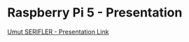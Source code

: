 # Raspberry Pi 5 - Presentation

[Umut SERIFLER - Presentation Link](https://github.com/UmutSERIFLER/raspberry-demo/blob/master/presentation/Presentation.pdf)

